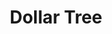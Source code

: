 ---
title: "Dollar Tree"
url: /los-angeles/dollar-tree-east-olympic-boulevard/
shop: variety store
---